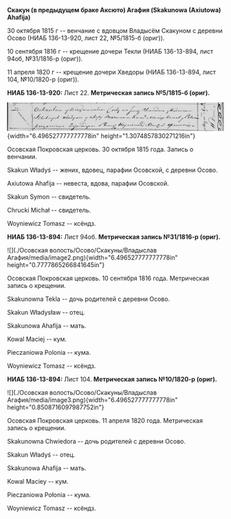**Скакун (в предыдущем браке Аксюто) Агафия (Skakunowa (Axiutowa)
Ahafija)**

30 октября 1815 г -- венчание с вдовцом Владысём Скакуном с деревни
Осово (НИАБ 136-13-920, лист 22, №5/1815-б (ориг)).

10 сентября 1816 г -- крещение дочери Текли (НИАБ 136-13-894, лист 94об,
№31/1816-р (ориг)).

11 апреля 1820 г -- крещение дочери Хведоры (НИАБ 136-13-894, лист 104,
№10/1820-р (ориг)).

**НИАБ 136-13-920:** Лист 22. **Метрическая запись №5/1815-б (ориг).**

![](./media/010dabfdf774645f611c9cec1c90395392aa70a7.png){width="6.496527777777778in"
height="1.3074857830271216in"}

Осовская Покровская церковь. 30 октября 1815 года. Запись о венчании.

Skakun Władyś -- жених, вдовец, парафии Осовской, с деревни Осово.

Axiutowa Ahafija -- невеста, вдова, парафии Осовской.

Skakun Symon -- свидетель.

Chrucki Michał -- свидетель.

Woyniewicz Tomasz -- ксёндз.

**НИАБ 136-13-894:** Лист 94об. **Метрическая запись №31/1816-р
(ориг).**

![](./Осовская волость/Осово/Скакуны/Владыслав Агафия/media/image2.png){width="6.496527777777778in"
height="0.7777865266841645in"}

Осовская Покровская церковь. 10 сентября 1816 года. Метрическая запись о
крещении.

Skakunowna Tekla -- дочь родителей с деревни Осовo.

Skakun Władysław -- отец.

Skakunowa Ahafija -- мать.

Kowal Maciej -- кум.

Pieczaniowa Polonia -- кума.

Woyniewicz Tomasz -- ксёндз.

**НИАБ 136-13-894:** Лист 104. **Метрическая запись №10/1820-р (ориг).**

![](./Осовская волость/Осово/Скакуны/Владыслав Агафия/media/image3.png){width="6.496527777777778in"
height="0.8508716097987752in"}

Осовская Покровская церковь. 11 апреля 1820 года. Метрическая запись о
крещении.

Skakunowna Chwiedora -- дочь родителей с деревни Осовo.

Skakun Władyś -- отец.

Skakunowa Ahafija -- мать.

Kowal Maciey -- кум.

Pieczaniowa Połonia -- кума.

Woyniewicz Tomasz -- ксёндз.
